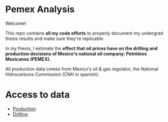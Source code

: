# Pemex Analysis

Welcome!

This repo contains **all my code efforts** to properly document my undergrad thesis results and make sure they're replicable.

In my thesis, I estimate the **effect that oil prices have on the drilling and production decisions of Mexico's national oil company: Petróleos Mexicanos (PEMEX).**

All production data comes from Mexico's oil & gas regulator, the National Hidrocarbons Commission (CNH in spanish).

# Access to data

* [Production](https://drive.google.com/drive/folders/1YFoCM2lnXvKAeZQNZgLj0fYiOIkGW2qK?usp=sharing)
* [Drilling](https://drive.google.com/drive/folders/13JIJ1LP_ds_Oac1uX1XQ9Mewj3oHajhf?usp=drive_link)





